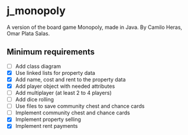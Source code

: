 # j_monopoly
A version of the board game Monopoly, made in Java. By Camilo Heras, Omar Plata Salas.

## Minimum requirements
- [ ] Add class diagram
- [x] Use linked lists for property data
- [x] Add name, cost and rent to the property data
- [x] Add player object with needed attributes
- [ ] Add multiplayer (at least 2 to 4 players)
- [ ] Add dice rolling
- [ ] Use files to save community chest and chance cards
- [ ] Implement community chest and chance cards
- [x] Implement property selling
- [x] Implement rent payments

